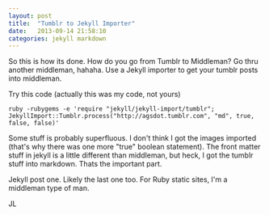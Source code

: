 ```yaml
---
layout: post
title:  "Tumblr to Jekyll Importer"
date:   2013-09-14 21:58:10
categories: jekyll markdown
---
```


So this is how its done. How do you go from Tumblr to Middleman?  Go thru another middleman, hahaha.  Use a Jekyll importer to get your tumblr posts into middleman.

Try this code (actually this was my code, not yours)

`ruby -rubygems -e 'require "jekyll/jekyll-import/tumblr"; JekyllImport::Tumblr.process("http://agsdot.tumblr.com", "md", true, false, false)'
`

Some stuff is probably superfluous. I don't think I got the images imported (that's why there was one more "true" boolean statement).  The front matter stuff in jekyll is a little different than middleman, but heck, I got the tumblr stuff into markdown.  Thats the important part.

Jekyll post one.  Likely the last one too.  For Ruby static sites, I'm a middleman type of man.


JL